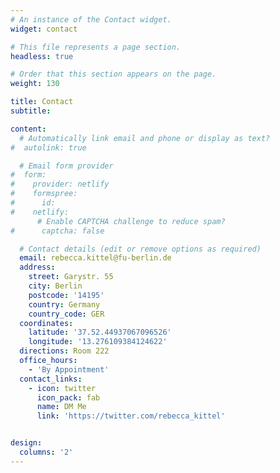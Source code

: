 ```yaml
---
# An instance of the Contact widget.
widget: contact

# This file represents a page section.
headless: true

# Order that this section appears on the page.
weight: 130

title: Contact
subtitle:

content:
  # Automatically link email and phone or display as text?
#  autolink: true

  # Email form provider
#  form:
#    provider: netlify
#    formspree:
#      id:
#    netlify:
      # Enable CAPTCHA challenge to reduce spam?
#      captcha: false

  # Contact details (edit or remove options as required)
  email: rebecca.kittel@fu-berlin.de
  address:
    street: Garystr. 55
    city: Berlin
    postcode: '14195'
    country: Germany
    country_code: GER
  coordinates:
    latitude: '37.52.44937067096526'
    longitude: '13.276109384124622'
  directions: Room 222
  office_hours:
    - 'By Appointment'
  contact_links:
    - icon: twitter
      icon_pack: fab
      name: DM Me
      link: 'https://twitter.com/rebecca_kittel'


design:
  columns: '2'
---
```

